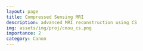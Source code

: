 ```yaml
---
layout: page
title: Compressed Sensing MRI
description: advanced MRI reconstruction using CS
img: assets/img/proj/cmsu_cs.png
importance: 2
category: Canon
---
```

